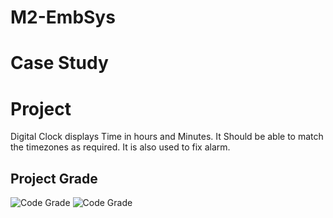 # M2-EmbSys

# Case Study

# Project
Digital Clock displays Time in hours and Minutes. It Should be able to match the timezones as required. It is also used to fix alarm.

## Project Grade 
![Code Grade](https://api.codiga.io/project/31591/score/svg)
![Code Grade](https://api.codiga.io/project/31591/status/svg)
